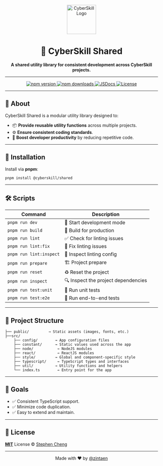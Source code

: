 <p align="center">
  <img src="https://res.cloudinary.com/cyberskill/image/upload/v1742786793/cyberskill/favicon/favicon-96x96.png" width="96" height="96" alt="CyberSkill Logo">
</p>

<h1 align="center">🚀 CyberSkill Shared</h1>

<p align="center">
  <b>A shared utility library for consistent development across CyberSkill projects.</b>
</p>

---

<p align="center">
  <a href="https://npmjs.com/package/@cyberskill/shared">
    <img src="https://img.shields.io/npm/v/@cyberskill/shared" alt="npm version">
  </a>
  <a href="https://npmjs.com/package/@cyberskill/shared">
    <img src="https://img.shields.io/npm/dm/@cyberskill/shared" alt="npm downloads">
  </a>
  <a href="https://www.jsdocs.io/package/@cyberskill/shared">
    <img src="https://img.shields.io/badge/jsDocs.io-reference-blue" alt="JSDocs">
  </a>
  <a href="https://github.com/cyberskill-world/shared/blob/main/LICENSE">
    <img src="https://img.shields.io/badge/license-MIT-blue" alt="License">
  </a>
</p>

---

## 🎯 **About**

CyberSkill Shared is a modular utility library designed to:

- 📦 **Provide reusable utility functions** across multiple projects.
- ⚙️ **Ensure consistent coding standards**.
- 🚀 **Boost developer productivity** by reducing repetitive code.

---

## 🚀 **Installation**

Install via **pnpm**:

```bash
pnpm install @cyberskill/shared
```

---

## 🛠️ **Scripts**

| Command                 | Description                         |
| ----------------------- | ----------------------------------- |
| `pnpm run dev`          | 🚧 Start development mode           |
| `pnpm run build`        | 🚀 Build for production             |
| `pnpm run lint`         | ✅ Check for linting issues         |
| `pnpm run lint:fix`     | 🔧 Fix linting issues               |
| `pnpm run lint:inspect` | 🧐 Inspect linting config           |
| `pnpm run prepare`      | 🏗️ Project prepare                  |
| `pnpm run reset`        | ♻️ Reset the project                |
| `pnpm run inspect`      | 🔍 Inspect the project dependencies |
| `pnpm run test:unit`    | 🔬 Run unit tests                   |
| `pnpm run test:e2e`     | 🧪 Run end-to-end tests             |

---

## 📂 **Project Structure**

```plaintext
├── public/         → Static assets (images, fonts, etc.)
├──src/
    ├── config/        → App configuration files
    ├── constant/      → Static values used across the app
    ├── node/           → NodeJS modules
    ├── react/          → ReactJS modules
    ├── style/         → Global and component-specific style
    ├── typescript/     → TypeScript types and interfaces
    ├── util/          → Utility functions and helpers
    └── index.ts        → Entry point for the app
```

---

## 🎯 **Goals**

- ✅ Consistent TypeScript support.
- ✅ Minimize code duplication.
- ✅ Easy to extend and maintain.

---

## 📄 **License**

**[MIT](./LICENSE)** License © [Stephen Cheng](https://github.com/zintaen)

---

<p align="center">
  Made with ❤️ by <a href="https://github.com/zintaen">@zintaen</a>
</p>
